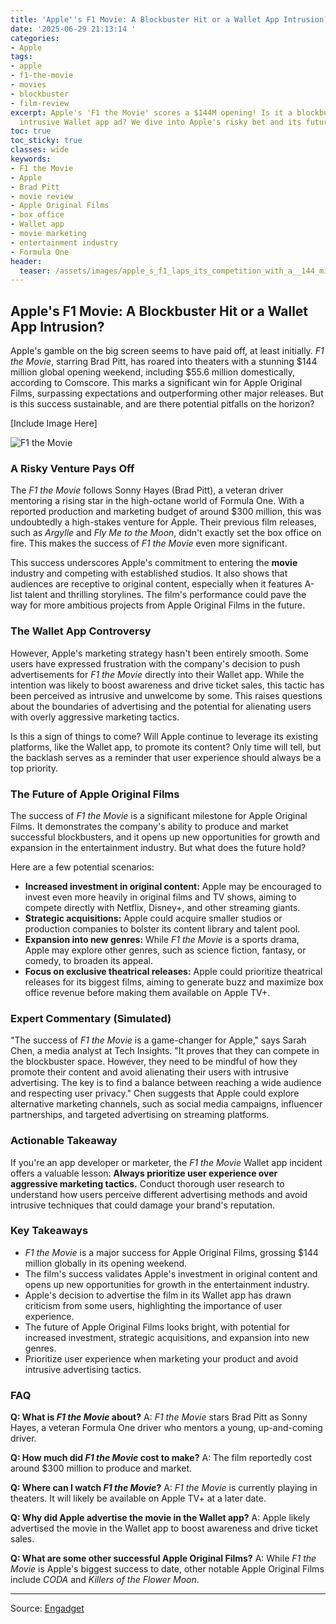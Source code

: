```yaml
---
title: 'Apple''s F1 Movie: A Blockbuster Hit or a Wallet App Intrusion?'
date: '2025-06-29 21:13:14 '
categories:
- Apple
tags:
- apple
- f1-the-movie
- movies
- blockbuster
- film-review
excerpt: Apple's 'F1 the Movie' scores a $144M opening! Is it a blockbuster or an
  intrusive Wallet app ad? We dive into Apple's risky bet and its future in film.
toc: true
toc_sticky: true
classes: wide
keywords:
- F1 the Movie
- Apple
- Brad Pitt
- movie review
- Apple Original Films
- box office
- Wallet app
- movie marketing
- entertainment industry
- Formula One
header:
  teaser: /assets/images/apple_s_f1_laps_its_competition_with_a__144_millio_20250629211314.jpg
---
```


## Apple's F1 Movie: A Blockbuster Hit or a Wallet App Intrusion?

Apple's gamble on the big screen seems to have paid off, at least initially. *F1 the Movie*, starring Brad Pitt, has roared into theaters with a stunning $144 million global opening weekend, including $55.6 million domestically, according to Comscore. This marks a significant win for Apple Original Films, surpassing expectations and outperforming other major releases. But is this success sustainable, and are there potential pitfalls on the horizon?

[Include Image Here]

![F1 the Movie](https://o.aolcdn.com/images/dims?image_uri=https%3A%2F%2Fs.yimg.com%2Fos%2Fcreatr-uploaded-images%2F2025-06%2F9dd311f0-5522-11f0-bf79-bde49e525093&resize=1400%2C787&client=19f2b5e49a271b2bde77&signature=e973293637f1ca6e6320536c1d1d411fa33bf5ac)

### A Risky Venture Pays Off

The *F1 the Movie* follows Sonny Hayes (Brad Pitt), a veteran driver mentoring a rising star in the high-octane world of Formula One. With a reported production and marketing budget of around $300 million, this was undoubtedly a high-stakes venture for Apple. Their previous film releases, such as *Argylle* and *Fly Me to the Moon*, didn't exactly set the box office on fire. This makes the success of *F1 the Movie* even more significant.

This success underscores Apple's commitment to entering the **movie** industry and competing with established studios. It also shows that audiences are receptive to original content, especially when it features A-list talent and thrilling storylines. The film's performance could pave the way for more ambitious projects from Apple Original Films in the future.

### The Wallet App Controversy

However, Apple's marketing strategy hasn't been entirely smooth. Some users have expressed frustration with the company's decision to push advertisements for *F1 the Movie* directly into their Wallet app. While the intention was likely to boost awareness and drive ticket sales, this tactic has been perceived as intrusive and unwelcome by some. This raises questions about the boundaries of advertising and the potential for alienating users with overly aggressive marketing tactics.

Is this a sign of things to come? Will Apple continue to leverage its existing platforms, like the Wallet app, to promote its content? Only time will tell, but the backlash serves as a reminder that user experience should always be a top priority.

### The Future of Apple Original Films

The success of *F1 the Movie* is a significant milestone for Apple Original Films. It demonstrates the company's ability to produce and market successful blockbusters, and it opens up new opportunities for growth and expansion in the entertainment industry. But what does the future hold?

Here are a few potential scenarios:

*   **Increased investment in original content:** Apple may be encouraged to invest even more heavily in original films and TV shows, aiming to compete directly with Netflix, Disney+, and other streaming giants.
*   **Strategic acquisitions:** Apple could acquire smaller studios or production companies to bolster its content library and talent pool.
*   **Expansion into new genres:** While *F1 the Movie* is a sports drama, Apple may explore other genres, such as science fiction, fantasy, or comedy, to broaden its appeal.
*   **Focus on exclusive theatrical releases:** Apple could prioritize theatrical releases for its biggest films, aiming to generate buzz and maximize box office revenue before making them available on Apple TV+.

### Expert Commentary (Simulated)

"The success of *F1 the Movie* is a game-changer for Apple," says Sarah Chen, a media analyst at Tech Insights. "It proves that they can compete in the blockbuster space. However, they need to be mindful of how they promote their content and avoid alienating their users with intrusive advertising. The key is to find a balance between reaching a wide audience and respecting user privacy." Chen suggests that Apple could explore alternative marketing channels, such as social media campaigns, influencer partnerships, and targeted advertising on streaming platforms.

### Actionable Takeaway

If you're an app developer or marketer, the *F1 the Movie* Wallet app incident offers a valuable lesson: **Always prioritize user experience over aggressive marketing tactics.** Conduct thorough user research to understand how users perceive different advertising methods and avoid intrusive techniques that could damage your brand's reputation.

### Key Takeaways

*   *F1 the Movie* is a major success for Apple Original Films, grossing $144 million globally in its opening weekend.
*   The film's success validates Apple's investment in original content and opens up new opportunities for growth in the entertainment industry.
*   Apple's decision to advertise the film in its Wallet app has drawn criticism from some users, highlighting the importance of user experience.
*   The future of Apple Original Films looks bright, with potential for increased investment, strategic acquisitions, and expansion into new genres.
*   Prioritize user experience when marketing your product and avoid intrusive advertising tactics.

### FAQ

**Q: What is *F1 the Movie* about?**
A: *F1 the Movie* stars Brad Pitt as Sonny Hayes, a veteran Formula One driver who mentors a young, up-and-coming driver.

**Q: How much did *F1 the Movie* cost to make?**
A: The film reportedly cost around $300 million to produce and market.

**Q: Where can I watch *F1 the Movie*?**
A: *F1 the Movie* is currently playing in theaters. It will likely be available on Apple TV+ at a later date.

**Q: Why did Apple advertise the movie in the Wallet app?**
A: Apple likely advertised the movie in the Wallet app to boost awareness and drive ticket sales.

**Q: What are some other successful Apple Original Films?**
A: While *F1 the Movie* is Apple's biggest success to date, other notable Apple Original Films include *CODA* and *Killers of the Flower Moon*.

---

Source: [Engadget](https://www.engadget.com/entertainment/tv-movies/apples-f1-laps-its-competition-with-a-144-million-opening-weekend-200030386.html?src=rss)